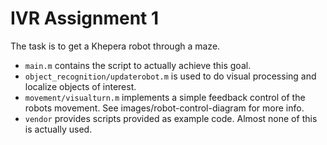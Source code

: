 IVR Assignment 1
================

The task is to get a Khepera robot through a maze.

- `main.m` contains the script to actually achieve this goal.
- `object_recognition/updaterobot.m` is used to do visual processing and localize objects of interest.
- `movement/visualturn.m` implements a simple feedback control of the robots movement. See images/robot-control-diagram for more info.
- `vendor` provides scripts provided as example code. Almost none of this is actually used.
